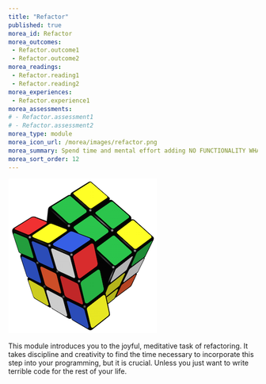 ```yaml
---
title: "Refactor"
published: true
morea_id: Refactor
morea_outcomes:
 - Refactor.outcome1
 - Refactor.outcome2
morea_readings:
 - Refactor.reading1
 - Refactor.reading2
morea_experiences:
 - Refactor.experience1
morea_assessments:
# - Refactor.assessment1
# - Refactor.assessment2
morea_type: module
morea_icon_url: /morea/images/refactor.png
morea_summary: Spend time and mental effort adding NO FUNCTIONALITY WHATSOEVER
morea_sort_order: 12
---
```

![](../../morea/images/refactor.png)

This module introduces you to the joyful, meditative task of refactoring. It takes discipline and creativity to find the time necessary to incorporate this step into your programming, but it is crucial. Unless you just want to write terrible code for the rest of your life.
